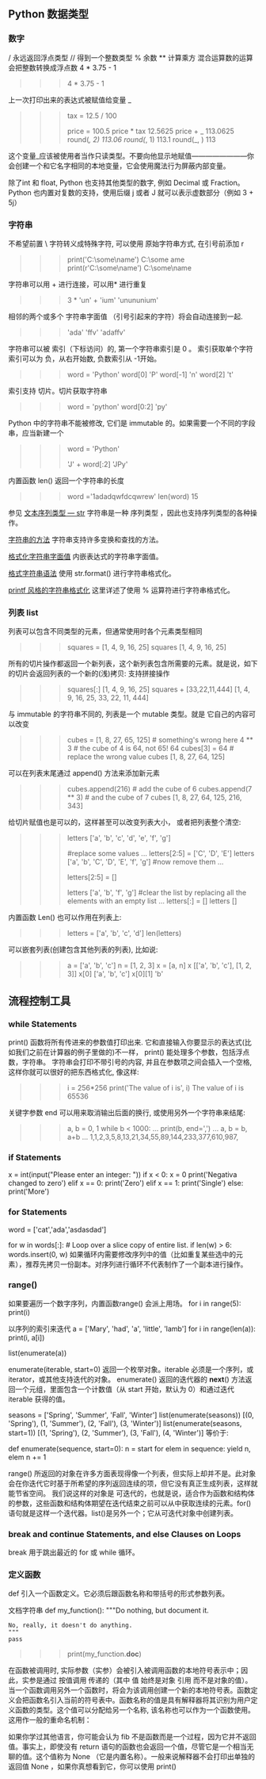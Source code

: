 ## Python 数据类型
### 数字
/ 永远返回浮点类型
// 得到一个整数类型
% 余数
**  计算乘方
混合运算数的运算会把整数转换成浮点数
4 * 3.75 - 1
>>> 4 * 3.75 - 1 

上一次打印出来的表达式被赋值给变量 _
>>> tax = 12.5 / 100
>>> 
>>> price = 100.5
>>> price * tax
12.5625
>>> price + _
113.0625
>>> round(_, 2)
113.06
>>> round(_, 1)
113.1
>>> round(_, )
113
>>> 
这个变量_应该被使用者当作只读类型。不要向他显示地赋值————————你会创建一个和它名字相同的本地变量，它会使用魔法行为屏蔽内部变量。

除了int 和 float, Python 也支持其他类型的数字, 例如 Decimal 或 Fraction。Python 也内置对复数的支持，使用后缀 j 或者 J 就可以表示虚数部分（例如 3 + 5j）

### 字符串
不希望前置 \ 字符转义成特殊字符, 可以使用 原始字符串方式, 在引号前添加 r
>>> print('C:\some\name')
C:\some
ame
>>> print(r'C:\some\name')
C:\some\name
>>> 

字符串可以用 + 进行连接，可以用* 进行重复
>>> 3 * 'un' + 'ium'
'unununium'
>>>

相邻的两个或多个 字符串字面值 （引号引起来的字符）将会自动连接到一起.
>>> 'ada' 'ffv' 
'adaffv'
>>>

字符串可以被 索引（下标访问）的, 第一个字符串索引是 0 。 索引获取单个字符
索引可以为 负，从右开始数, 负数索引从 -1开始。
>>> word = 'Python'
>>> word[0]
'P'
>>> word[-1]
'n'
>>> word[2]
't'

索引支持 切片。切片获取字符串
>>> word = 'python'
>>> word[0:2]
'py'

Python 中的字符串不能被修改, 它们是 immutable 的。如果需要一个不同的字段串，应当新建一个
>>> word = 'Python'
>>> 
>>> 'J' + word[:2]
'JPy'

内置函数 len() 返回一个字符串的长度
>>> word ='1adadqwfdcqwrew'
>>> len(word)
15

参见
[文本序列类型 — str](https://docs.python.org/zh-cn/3.6/library/stdtypes.html#textseq)
字符串是一种 序列类型 ，因此也支持序列类型的各种操作。

[字符串的方法](https://docs.python.org/zh-cn/3.6/library/stdtypes.html#string-methods)
字符串支持许多变换和查找的方法。

[格式化字符串字面值](https://docs.python.org/zh-cn/3.6/reference/lexical_analysis.html#f-strings)
内嵌表达式的字符串字面值。

[格式字符串语法](https://docs.python.org/zh-cn/3.6/library/string.html#formatstrings)
使用 str.format() 进行字符串格式化。

[printf 风格的字符串格式化](https://docs.python.org/zh-cn/3.6/library/stdtypes.html#old-string-formatting)
这里详述了使用 % 运算符进行字符串格式化。


### 列表 list
列表可以包含不同类型的元素，但通常使用时各个元素类型相同
>>> squares = [1, 4, 9, 16, 25]
>>> squares
[1, 4, 9, 16, 25]

所有的切片操作都返回一个新列表，这个新列表包含所需要的元素。就是说，如下的切片会返回列表的一个新的(浅)拷贝:
支持拼接操作
>>> squares[:]
[1, 4, 9, 16, 25]
>>> squares + [33,22,11,444]
[1, 4, 9, 16, 25, 33, 22, 11, 444]
>>>

与 immutable 的字符串不同的, 列表是一个 mutable 类型。就是 它自己的内容可以改变
>>> cubes = [1, 8, 27, 65, 125]  # something's wrong here
>>> 4 ** 3  # the cube of 4 is 64, not 65!
64
>>> cubes[3] = 64  # replace the wrong value
>>> cubes
[1, 8, 27, 64, 125]

可以在列表末尾通过 append() 方法来添加新元素
>>> cubes.append(216)  # add the cube of 6
>>> cubes.append(7 ** 3)  # and the cube of 7
>>> cubes
[1, 8, 27, 64, 125, 216, 343]

给切片赋值也是可以的，这样甚至可以改变列表大小， 或者把列表整个清空:
>>> 
>>> letters
['a', 'b', 'c', 'd', 'e', 'f', 'g']
>>> 
>>> #replace some values
... 
>>> letters[2:5] = ['C', 'D', 'E']
>>> letters
['a', 'b', 'C', 'D', 'E', 'f', 'g']
>>> #now remove them
... 
>>> 
>>> letters[2:5] = []
>>> 
>>> letters
['a', 'b', 'f', 'g']
>>> #clear the list by replacing  all the elements with an empty list
... 
>>> letters[:] = []
>>> letters
[]

内置函数 Len() 也可以作用在列表上:
>>> letters = ['a', 'b', 'c', 'd']
>>> len(letters)

可以嵌套列表(创建包含其他列表的列表), 比如说:
>>> a = ['a', 'b', 'c']
>>> n = [1, 2, 3]
>>> x = [a, n]
>>> x
[['a', 'b', 'c'], [1, 2, 3]]
>>> x[0]
['a', 'b', 'c']
>>> x[0][1]
'b'

## 流程控制工具

### while Statements

print() 函数将所有传进来的参数值打印出来. 它和直接输入你要显示的表达式(比如我们之前在计算器的例子里做的)不一样， print() 能处理多个参数，包括浮点数，字符串。 字符串会打印不带引号的内容, 并且在参数项之间会插入一个空格, 这样你就可以很好的把东西格式化, 像这样:
>>> i = 256*256
>>> print('The value of i is', i)
The value of i is 65536


关键字参数 end 可以用来取消输出后面的换行, 或使用另外一个字符串来结尾:
>>> a, b = 0, 1
>>> while b < 1000:
...     print(b, end=',')
...     a, b = b, a+b
...
1,1,2,3,5,8,13,21,34,55,89,144,233,377,610,987,

### if Statements

x = int(input("Please enter an integer: "))
if x < 0:
    x = 0
    print('Negativa changed to zero')
elif x == 0:
    print('Zero')
elif x == 1:
    print('Single')
else:
    print('More')

### for Statements
word = ['cat','ada','asdasdad']

for w in words[:]: # Loop over a slice copy of entire list.
    if len(w) > 6:
        words.insert(0, w)
如果循环内需要修改序列中的值（比如重复某些选中的元素），推荐先拷贝一份副本。对序列进行循环不代表制作了一个副本进行操作。

### range()
如果要遍历一个数字序列，内置函数range() 会派上用场。
for i in range(5):
    print(i)

以序列的索引来迭代
a = ['Mary', 'had', 'a', 'little', 'lamb']
for i in range(len(a)):
    print(i, a[i])

list(enumerate(a))

enumerate(iterable, start=0)
返回一个枚举对象。iterable 必须是一个序列，或 iterator，或其他支持迭代的对象。 enumerate() 返回的迭代器的 __next__() 方法返回一个元组，里面包含一个计数值（从 start 开始，默认为 0）和通过迭代 iterable 获得的值。

seasons = ['Spring', 'Summer', 'Fall', 'Winter']
list(enumerate(seasons))
[(0, 'Spring'), (1, 'Summer'), (2, 'Fall'), (3, 'Winter')]
list(enumerate(seasons, start=1))
[(1, 'Spring'), (2, 'Summer'), (3, 'Fall'), (4, 'Winter')]
等价于:

def enumerate(sequence, start=0):
    n = start
    for elem in sequence:
        yield n, elem
        n += 1

range() 所返回的对象在许多方面表现得像一个列表，但实际上却并不是。此对象会在你迭代它时基于所希望的序列返回连续的项，但它没有真正生成列表，这样就能节省空间。
我们说这样的对象是 可迭代的，也就是说，适合作为函数和结构体的参数，这些函数和结构体期望在迭代结束之前可以从中获取连续的元素。for()语句就是这样一个迭代器。list()是另外一个；它从可迭代对象中创建列表。 

### break and continue Statements, and else Clauses on Loops

break 用于跳出最近的 for 或 while 循环。

### 定义函数
def 引入一个函数定义。它必须后跟函数名称和带括号的形式参数列表。

文档字符串
def my_function():
    """Do nothing, but document it.

    No, really, it doesn't do anything.
    """
    pass

>>> print(my_function.__doc__)

在函数被调用时,  实际参数（实参）会被引入被调用函数的本地符号表示中；因此，实参是通过 按值调用 传递的（其中 值 始终是对象 引用 而不是对象的值）。当一个函数调用另外一个函数时，将会为该调用创建一个新的本地符号表。函数定义会把函数名引入当前的符号表中。函数名称的值是具有解释器将其识别为用户定义函数的类型。这个值可以分配给另一个名称, 该名称也可以作为一个函数使用。这用作一般的重命名机制：

如果你学过其他语言，你可能会认为 fib 不是函数而是一个过程，因为它并不返回值。事实上，即使没有 return 语句的函数也会返回一个值，尽管它是一个相当无聊的值。这个值称为 None （它是内置名称）。一般来说解释器不会打印出单独的返回值 None ，如果你真想看到它，你可以使用 print()